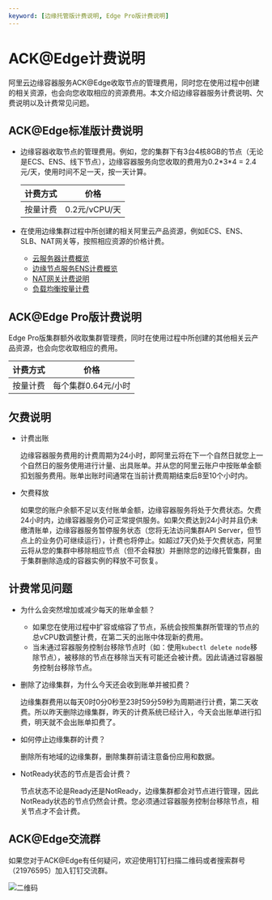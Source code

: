 ```yaml
---
keyword: [边缘托管版计费说明, Edge Pro版计费说明]
---
```


# ACK@Edge计费说明

阿里云边缘容器服务ACK@Edge收取节点的管理费用，同时您在使用过程中创建的相关资源，也会向您收取相应的资源费用。本文介绍边缘容器服务计费说明、欠费说明以及计费常见问题。

## ACK@Edge标准版计费说明

-   边缘容器收取节点的管理费用。例如，您的集群下有3台4核8GB的节点（无论是ECS、ENS、线下节点），边缘容器服务向您收取的费用为0.2\*3\*4 = 2.4元/天，使用时间不足一天，按一天计算。

    |计费方式|价格|
    |----|--|
    |按量计费|0.2元/vCPU/天|

-   在使用边缘集群过程中所创建的相关阿里云产品资源，例如ECS、ENS、SLB、NAT网关等，按照相应资源的价格计费。
    -   [云服务器计费概览](/cn.zh-CN/产品计费/计费概述.md)
    -   [边缘节点服务ENS计费概览]()
    -   [NAT网关计费说明](/cn.zh-CN/购买指南/NAT网关计费说明.md)
    -   [负载均衡按量计费](/cn.zh-CN/传统型负载均衡CLB/CLB产品计费/按量计费.md)

## ACK@Edge Pro版计费说明

Edge Pro版集群额外收取集群管理费，同时在使用过程中所创建的其他相关云产品资源，也会向您收取相应的费用。

|计费方式|价格|
|----|--|
|按量计费|每个集群0.64元/小时|

## 欠费说明

-   计费出账

    边缘容器服务费用的计费周期为24小时，即阿里云将在下一个自然日就您上一个自然日的服务使用进行计量、出具账单。并从您的阿里云账户中按账单金额扣划服务费用。账单出账时间通常在当前计费周期结束后8至10个小时内。

-   欠费释放

    如果您的账户余额不足以支付账单金额，边缘容器服务将处于欠费状态。欠费24小时内，边缘容器服务仍可正常提供服务。如果欠费达到24小时并且仍未缴清账单，边缘容器服务暂停服务状态（您将无法访问集群API Server，但节点上的业务仍可继续运行），计费也将停止。如超过7天仍处于欠费状态，阿里云将从您的集群中移除相应节点（但不会释放）并删除您的边缘托管集群，由于集群删除造成的容器实例的释放不可恢复。


## 计费常见问题

-   为什么会突然增加或减少每天的账单金额？
    -   如果您在使用过程中扩容或缩容了节点，系统会按照集群所管理的节点的总vCPU数调整计费，在第二天的出账中体现新的费用。
    -   当未通过容器服务控制台移除节点时（如：使用`kubectl delete node`移除节点），被移除的节点在移除当天有可能还会被计费。因此请通过容器服务控制台移除节点。
-   删除了边缘集群，为什么今天还会收到账单并被扣费？

    边缘集群费用以每天0时0分0秒至23时59分59秒为周期进行计费，第二天收费。所以昨天删除边缘集群，昨天的计费系统已经计入，今天会出账单进行扣费，明天就不会出账单扣费了。

-   如何停止边缘集群的计费？

    删除所有地域的边缘集群，删除集群前请注意备份应用和数据。

-   NotReady状态的节点是否会计费？

    节点状态不论是Ready还是NotReady，边缘集群都会对节点进行管理，因此NotReady状态的节点仍然会计费。您必须通过容器服务控制台移除节点，相关节点才不会计费。


## ACK@Edge交流群

如果您对于ACK@Edge有任何疑问，欢迎使用钉钉扫描二维码或者搜索群号（21976595）加入钉钉交流群。

![二维码](https://static-aliyun-doc.oss-accelerate.aliyuncs.com/assets/img/zh-CN/8325449951/p146787.png)

